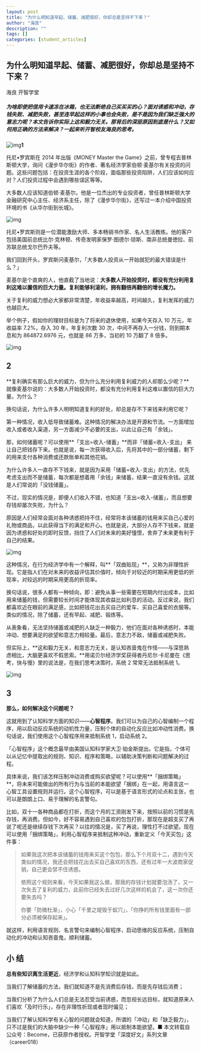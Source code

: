 ```yaml
---
layout: post
title: "为什么明知道早起、储蓄、减肥很好，你却总是坚持不下来？"
author: "海良"
description: ""
tags: []
categories: [student_articles]
---
```


## 为什么明知道早起、储蓄、减肥很好，你却总是坚持不下来？

海良 开智学堂  

##### 为啥即使把信用卡速冻在冰箱，也无法断绝自己买买买的心？面对诱惑和冲动，存钱失败、减肥失败，甚至连早起这样的小事也会失败，是不是因为我们缺乏强大的意志力呢？本文告诉你实际上这和毅力无关。那背后的深层原因到底是什么？又如何用正确的方法来解决？一起来听开智校友海良的思考。

![img](https://mmbiz.qpic.cn/mmbiz_png/ice5enJHe2Tia7kibaVBlicScia5OTtksXyHZds1fypPAwrus2cBy5RJn21vrmOf0j3cAKNrIcDDfM109VyJibLAqsqA/640?wx_fmt=png&wxfrom=5&wx_lazy=1&wx_co=1)**1**



托尼•罗宾斯在 2014 年出版《MONEY Master the Game》之前，曾专程去普林斯顿大学，询问《漫步华尔街》的作者、著名经济学家伯顿·麦基尔有关投资的问题。这些问题包括：在投资生涯的各个阶段，面临那些投资陷阱，人们应该如何应对？人们投资过程中会遇到哪些误区等等。

大多数人应该知道伯顿·麦基尔。他是一位杰出的专业投资者，曾任普林斯顿大学金融研究中心主任、经济系主任，除了《漫步华尔街》，还写过一本介绍中国投资环境的书《从华尔街到长城》。

![img](https://mmbiz.qpic.cn/mmbiz_jpg/Vibmz9V6L3o8hxADBEBagXzSic9ICP3RRNPLN9UGGO7sdxO5b1gdib1jR4H3ElG0dA5wyMBoRnnV0zZiagkfgjFlew/640?wx_fmt=jpeg&wxfrom=5&wx_lazy=1&wx_co=1)

托尼•罗宾斯则是一位潜能激励大师、多本畅销书作家、名人生活教练。他的客户包括美国前总统比尔·克林顿、传奇发明家保罗·图德尔·琼斯、南非总统曼徳拉、前苏联总统戈尔巴乔夫等。

我们回到开头，罗宾斯问麦基尔，「大多数人投资从一开始就犯的最大错误是什么？」

麦基尔是个直爽的人，他直截了当地说：**大多数人开始投资时，都没有充分利用复利这难以置信的巨大力量。复利能够利滚利，拥有翻倍再翻倍的增长魔力。**

关于复利的威力想必大家都非常清楚，年收益率越高，时间越久，复利发挥的威力也越巨大。

举个例子，假如你的理财目标是为了将来的退休使用，如果今天存入 10 万元，年收益率 7.2%，存入 30 年，年复利次数 30 次，中间不再存入一分钱，则到期本息和为 864872.6976 元，也就是 86 万多，当初的 10 万翻了 8 倍多。

![img](https://mmbiz.qpic.cn/mmbiz_jpg/Vibmz9V6L3o8hxADBEBagXzSic9ICP3RRNPbKrhkVmFcWAyXYVPEx0yheA7ibQ2SgaibWbUvNKgChkeDImKH42596w/640?wx_fmt=jpeg&wxfrom=5&wx_lazy=1&wx_co=1)

## 2

**复利确实有那么巨大的威力，但为什么充分利用复利威力的人却那么少呢？**就像麦基尔说的：大多数人开始投资时，都没有充分利用复利这难以置信的巨大力量。为什么？

换句话说，为什么许多人明明知道复利的好处，却总是存不下来钱来利用它呢？

第一种情况，收入低导致储蓄难。这种情况的解决办法是开源和节流。一方面增加收入或者收入渠道，另一方面减少不必要的支出，以此让自己有「余钱」。

那，如何储蓄呢？可以使用**「支出=收入-储蓄」**而非「储蓄=收入-支出」 来让自己把钱存下来。也就是说，每一次获得收入后，先将其中的一部分储蓄，剩下的用来支付各种消费或还款账单和其他花销。

为什么许多人一直存不下钱来，就是因为采用「储蓄=收入-支出」的方法，优先考虑支出而不是储蓄，每次都是想着用「余钱」来储蓄，结果一直没有余钱。这就是人们常说的「没钱储蓄」。

不过，现实的情况是，即便人们收入不错，也知道「支出=收入-储蓄」，而且想要存钱却屡次失败，为什么？

原因是人们经常会面对各种诱惑把持不住，经常将本该储蓄的钱用来买自己心爱的礼物或商品，以此获得当下的满足和开心。也就是说，大部分人存不下钱来，就是因为诱惑和好处的即时反馈，挡住了人们对未来的美好憧憬，舍弃了未来更有利于自己的结果。

![img](https://mmbiz.qpic.cn/mmbiz_jpg/Vibmz9V6L3o8hxADBEBagXzSic9ICP3RRNfNm2F842vXQ9v4Yw5olMA78rj5bHyA0X4ZJVmHLDkn15RPVXO4UOdw/640?wx_fmt=jpeg&wxfrom=5&wx_lazy=1&wx_co=1)

这种情况，在行为经济学中有一个解释，叫**「双曲贴现」**，又称为非理性折现。它是指人们在对未来的收益评估其价值时，倾向于对较近的时期采用更低的折现率，对较远的时期采用更高的折现率。

换句话说，很多人都有一种倾向，即：避免从事一些需要在短期内付出成本，比如用来储蓄的钱，但需要较长时间才能体现其收益比如利息的活动。反过来说，我们都喜欢近在眼前的满足感，比如把钱花出去买自己的爱车、买自己喜爱的衣服等。类似的情况，除了储蓄，还有早起、减肥、锻炼等。

从表象看，无法坚持储蓄或减肥的人缺乏一种毅力，他们在面对各种诱惑时，本能冲动、想要满足的欲望和意志力相较量。最后，意志力不敌，储蓄或减肥失败。

但实际上，**这和毅力无关，和意志力无关，是认知吝啬鬼在作怪——与深思熟虑相比，大脑更喜欢不假思索。**用诺贝尔经济学奖获得者丹尼尔·卡尼曼在《思考，快与慢》里的说法是，在我们思考决策时，系统 2 常常无法抵制系统 1。

![img](https://mmbiz.qpic.cn/mmbiz_jpg/Vibmz9V6L3o8hxADBEBagXzSic9ICP3RRNZsT4HVXRbE49A7YFyradjlOhxR9pOKg49micBPnzc0dr4A6qhoo4sag/640?wx_fmt=jpeg&wxfrom=5&wx_lazy=1&wx_co=1)

## 3

**那么，如何解决这个问题呢？**

这就用到了认知科学方面的知识——**心智程序**。我们可以为自己的心智编制一个程序，用以启动反应系统的动机性力量，压制个体的自动化反应比如冲动性消费。换句话说，我们使用这个心智程序用来抵制系统 1，启动系统 2。

「心智程序」这个概念最早由美国认知科学家大卫·铂金斯提出。它是指，个体可以从记忆中提取出的规则、知识、程序和策略，以辅助决策判断和问题解决的过程。

具体来说，我们该怎样压制冲动消费或购买欲望呢？可以使用**「捆绑策略」**，将未来可能做出的所有行为与当前的本能欲望「捆绑」在一起，用语言这一心智工具设置规则并运行。这个心智程序，可以是基于语言形式的论点和主张，也可以是朗朗上口、易于理解的名言警句。

比如，双十一各种商品都在打折，而这个月的工资刚发下来，按照以前的习惯是先存钱，再消费。但如今，好不容易遇到自己喜欢的包包打折，那现在是超支买了再说了呢还是继续存钱下次再买？以往的情况是，买了再说，理性打不过欲望。现在可以使用「捆绑策略」，利用心智程序来抵制这种冲动，重新定义「今天买包」这件事：

> 如果我这次把本该储蓄的钱用来买这个包包，那么下个月双十二，遇到今天类似的情况，我还会把钱花出去买自己喜欢的东西，还有过年一大波商家促销，自己更会禁不住诱惑。
>
> 依照这个规则来看，今天如果我这么做，那我的存钱计划就要泡汤了，又一次失去了复利的威力，此前你已经失去过好几次这样的机会了，这一次你还要失去吗？
>
> 你要「防微杜渐」，小心「千里之堤毁于蚁穴」，「你挣的所有钱里面有一部分必须被保存起来」。

就这样，利用语言规则、名言警句来编制心智程序，启动思维的反应系统，压制自动化的冲动和认知吝啬鬼，顺利储蓄。

## 小 结

**总有些知识离生活更近**，经济学和认知科学知识就是如此。

当我们了解储蓄的方法，我们就知道不是先消费后存钱，而是先存钱后消费；

当我们分析了为什么人们总是无法忍受当前诱惑，而忽视长远目标，就知道原来人们喜欢「及时行乐」，存在非理性折现或者现时偏见；

当我们了解认知科学有关心智的问题就会知道，所谓的「冲动」和「缺乏毅力」，只不过是我们的大脑中缺少一种「心智程序」用以抵制本能欲望。■
本文转载自公众号：Become，已获原作者授权。开智学堂「深度好文」系列文章（career018）
